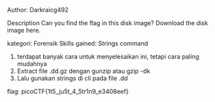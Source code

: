 Author: Darkraicg492

Description
Can you find the flag in this disk image?
Download the disk image here.

kategori: Forensik
Skills gained: Strings command

1. terdapat banyak cara untuk menyelesaikan ini, tetapi cara paling mudahnya
2. Extract file .dd.gz dengan gunzip atau gzip -dk <filename>
3. Lalu gunakan strings di cli pada file .dd



flag: picoCTF{1t5_ju5t_4_5tr1n9_e3408eef}
